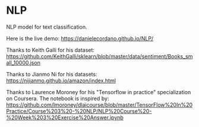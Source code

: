 # NLP
NLP model for text classification.

Here is the live demo:
https://danielecordano.github.io/NLP/

Thanks to Keith Galli for his dataset:
https://github.com/KeithGalli/sklearn/blob/master/data/sentiment/Books_small_10000.json

Thanks to Jianmo Ni for his datasets:
https://nijianmo.github.io/amazon/index.html

Thanks to Laurence Moroney for his "Tensorflow in practice" specialization on Coursera.
The notebook is inspired by:
https://github.com/lmoroney/dlaicourse/blob/master/TensorFlow%20In%20Practice/Course%203%20-%20NLP/NLP%20Course%20-%20Week%203%20Exercise%20Answer.ipynb
